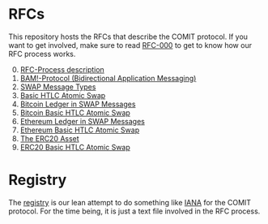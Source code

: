 # RFCs

This repository hosts the RFCs that describe the COMIT protocol.
If you want to get involved, make sure to read [RFC-000](./RFC-000-Process-description.md) to get to know how our RFC process works.

0. [RFC-Process description](./RFC-000-Process-description.md)
1. [BAM!-Protocol (Bidirectional Application Messaging)](./RFC-001-BAM.md)
2. [SWAP Message Types](./RFC-002-SWAP.md)
3. [Basic HTLC Atomic Swap](./RFC-003-SWAP-basic.md)
4. [Bitcoin Ledger in SWAP Messages](./RFC-004-SWAP-Bitcoin.md)
5. [Bitcoin Basic HTLC Atomic Swap](./RFC-005-SWAP-Bitcoin-basic.md)
6. [Ethereum Ledger in SWAP Messages](./RFC-006-SWAP-Ethereum.md)
7. [Ethereum Basic HTLC Atomic Swap](./RFC-007-SWAP-Ethereum-basic.md)
8. [The ERC20 Asset](./RFC-008-ERC20.md)
9. [ERC20 Basic HTLC Atomic Swap](./RFC-009-SWAP-ERC20-basic.md)

# Registry

The [registry](./registry.md) is our lean attempt to do something like [IANA](https://www.iana.org/) for the COMIT protocol.
For the time being, it is just a text file involved in the RFC process.
